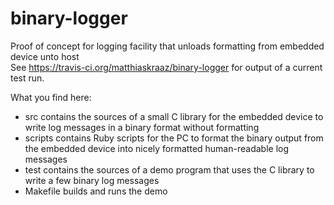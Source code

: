 binary-logger
=============

Proof of concept for logging facility that unloads formatting from embedded device unto host  
See <https://travis-ci.org/matthiaskraaz/binary-logger> for output of a current test run.

What you find here:
- src contains the sources of a small C library for the embedded device to write log messages in a binary format without formatting
- scripts contains Ruby scripts for the PC to format the binary output from the embedded device into nicely formatted human-readable log messages
- test contains the sources of a demo program that uses the C library to write a few binary log messages
- Makefile builds and runs the demo

